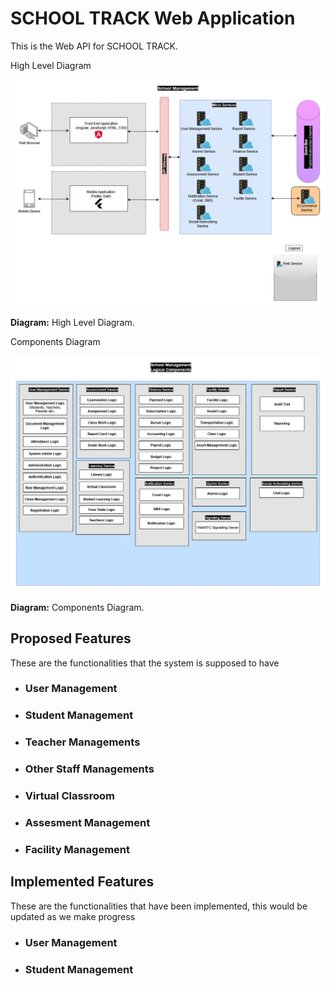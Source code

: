 # SCHOOL TRACK Web Application

This is the Web API for SCHOOL TRACK.

High Level Diagram

![higlvl](docs/img/highlevel.png)

**Diagram:** High Level Diagram.

Components Diagram

![img](docs/img/components.png)

**Diagram:** Components Diagram.

## Proposed Features

These are the functionalities that the system is supposed to have

- ### User Management

- ### Student Management

- ### Teacher Managements

- ### Other Staff Managements

- ### Virtual Classroom

- ### Assesment Management

- ### Facility Management

## Implemented Features

These are the functionalities that have been implemented, this would be updated as we make progress

- ### User Management

- ### Student Management
